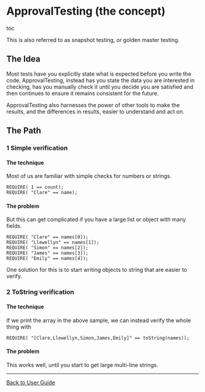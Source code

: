 <a id="top"></a>

# ApprovalTesting (the concept)

toc


This is also referred to as snapshot testing, or golden master testing.

## The Idea
Most tests have you explicitly state what is expected before you write the code,
ApprovalTesting, instead has you state the data you are interested in checking,
has you manually check it until you decide you are satisfied and then continues
to ensure it remains consistent for the future.

ApprovalTesting also harnesses the power of other tools to make
the results, and the differences in results, easier to understand and act on.



## The Path

### 1 Simple verification

#### The technique

Most of us are familiar with simple checks for numbers or strings.
```
REQUIRE( 1 == count);
REQUIRE( "Clare" == name);
```

#### The problem
But this can get complicated if you have a large list or object with many fields.
```
REQUIRE( "Clare" == names[0]);
REQUIRE( "Llewellyn" == names[1]);
REQUIRE( "Simon" == names[2]);
REQUIRE( "James" == names[3]);
REQUIRE( "Emily" == names[4]);
```

One solution for this is to start writing objects to string that are easier to verify.

### 2 ToString verification

#### The technique

If we print the array in the above sample, we can instead verify the whole thing with
```
REQUIRE( "[Clare,Llewellyn,Simon,James,Emily]" == toString(names));
```

#### The problem
This works well, until you start to get large multi-line strings.


---

[Back to User Guide](/doc/README.md#top)
